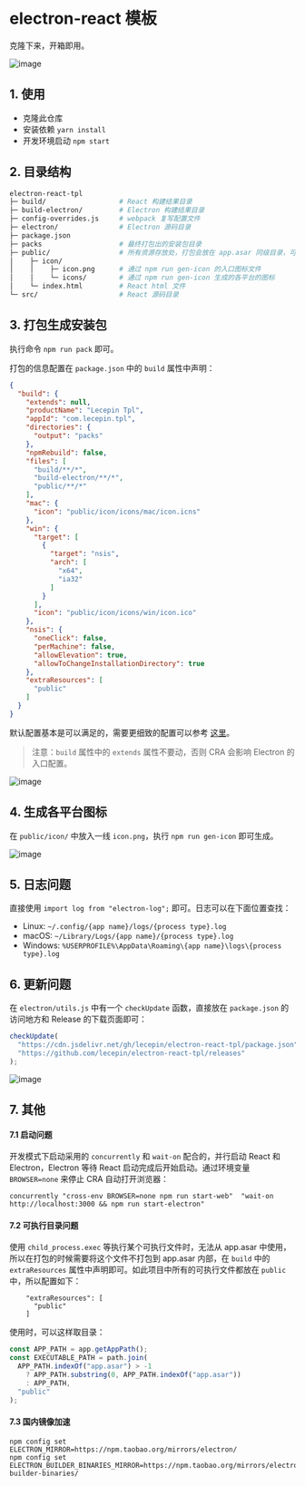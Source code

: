 # electron-react 模板

克隆下来，开箱即用。

![image](https://user-images.githubusercontent.com/11046969/168462721-ebc25be2-6d97-40a9-a115-f3403a167758.png)

## 1. 使用

- 克隆此仓库
- 安装依赖 `yarn install`
- 开发环境启动 `npm start`

## 2. 目录结构
```bash
electron-react-tpl
├─ build/                  # React 构建结果目录
├─ build-electron/         # Electron 构建结果目录
├─ config-overrides.js     # webpack 复写配置文件
├─ electron/               # Electron 源码目录
├─ package.json
├─ packs                   # 最终打包出的安装包目录
├─ public/                 # 所有资源存放处，打包会放在 app.asar 同级目录，可直接访问
│    ├─ icon/
│    │    ├─ icon.png      # 通过 npm run gen-icon 的入口图标文件
│    │    └─ icons/        # 通过 npm run gen-icon 生成的各平台的图标
│    └─ index.html         # React html 文件
└─ src/                    # React 源码目录
```

## 3. 打包生成安装包

执行命令 `npm run pack` 即可。

打包的信息配置在 `package.json` 中的 `build` 属性中声明：

```json
{
  "build": {
    "extends": null,
    "productName": "Lecepin Tpl",
    "appId": "com.lecepin.tpl",
    "directories": {
      "output": "packs"
    },
    "npmRebuild": false,
    "files": [
      "build/**/*",
      "build-electron/**/*",
      "public/**/*"
    ],
    "mac": {
      "icon": "public/icon/icons/mac/icon.icns"
    },
    "win": {
      "target": [
        {
          "target": "nsis",
          "arch": [
            "x64",
            "ia32"
          ]
        }
      ],
      "icon": "public/icon/icons/win/icon.ico"
    },
    "nsis": {
      "oneClick": false,
      "perMachine": false,
      "allowElevation": true,
      "allowToChangeInstallationDirectory": true
    },
    "extraResources": [
      "public"
    ]
  }
}
```

默认配置基本是可以满足的，需要更细致的配置可以参考 [这里](https://www.electron.build/)。

> 注意：`build` 属性中的 `extends` 属性不要动，否则 CRA 会影响 Electron 的入口配置。

![image](https://user-images.githubusercontent.com/11046969/168466600-734b8b4a-2899-48e0-accf-ab98d12870f2.png)


## 4. 生成各平台图标

在 `public/icon/` 中放入一线 `icon.png`，执行 `npm run gen-icon` 即可生成。

![image](https://user-images.githubusercontent.com/11046969/168465674-bd6d7ff8-bc95-4077-bef1-066ac20a861a.png)


## 5. 日志问题

直接使用 `import log from "electron-log";` 即可。日志可以在下面位置查找：

- Linux: `~/.config/{app name}/logs/{process type}.log`
- macOS: `~/Library/Logs/{app name}/{process type}.log`
- Windows: `%USERPROFILE%\AppData\Roaming\{app name}\logs\{process type}.log`

## 6. 更新问题

在 `electron/utils.js` 中有一个 `checkUpdate` 函数，直接放在 `package.json` 的访问地方和 Release 的下载页面即可：

```js
checkUpdate(
  "https://cdn.jsdelivr.net/gh/lecepin/electron-react-tpl/package.json",
  "https://github.com/lecepin/electron-react-tpl/releases"
);
```

![image](https://user-images.githubusercontent.com/11046969/168465596-3ba51b56-3d00-409e-b260-a3183ba79214.png)

## 7. 其他

#### 7.1 启动问题
开发模式下启动采用的 `concurrently` 和 `wait-on` 配合的，并行启动 React 和 Electron，Electron 等待 React 启动完成后开始启动。通过环境变量 `BROWSER=none` 来停止 CRA 自动打开浏览器：

```
concurrently "cross-env BROWSER=none npm run start-web"  "wait-on http://localhost:3000 && npm run start-electron" 
```

#### 7.2 可执行目录问题

使用 `child_process.exec` 等执行某个可执行文件时，无法从 app.asar 中使用，所以在打包的时候需要将这个文件不打包到 app.asar 内部，在 `build` 中的 `extraResources` 属性中声明即可。如此项目中所有的可执行文件都放在 `public` 中，所以配置如下：

```
    "extraResources": [
      "public"
    ]
```

使用时，可以这样取目录：

```js
const APP_PATH = app.getAppPath();
const EXECUTABLE_PATH = path.join(
  APP_PATH.indexOf("app.asar") > -1
    ? APP_PATH.substring(0, APP_PATH.indexOf("app.asar"))
    : APP_PATH,
  "public"
);
```

#### 7.3 国内镜像加速

```
npm config set ELECTRON_MIRROR=https://npm.taobao.org/mirrors/electron/
npm config set ELECTRON_BUILDER_BINARIES_MIRROR=https://npm.taobao.org/mirrors/electron-builder-binaries/
```
